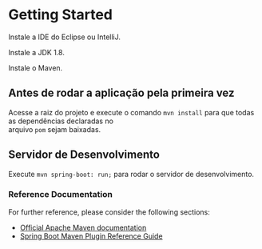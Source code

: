 # Getting Started
Instale a IDE do Eclipse ou IntelliJ.

Instale a JDK 1.8.

Instale o Maven.

## Antes de rodar a aplicação pela primeira vez  
Acesse a raiz do projeto e execute o comando `mvn install` para que todas as dependências declaradas no  
arquivo `pom` sejam baixadas. 

## Servidor de Desenvolvimento  
Execute `mvn spring-boot: run;` para rodar o servidor de desenvolvimento. 

### Reference Documentation
For further reference, please consider the following sections:

* [Official Apache Maven documentation](https://maven.apache.org/guides/index.html)
* [Spring Boot Maven Plugin Reference Guide](https://docs.spring.io/spring-boot/docs/2.1.8.RELEASE/maven-plugin/)
